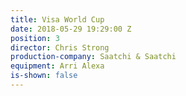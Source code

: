 ```yaml
---
title: Visa World Cup
date: 2018-05-29 19:29:00 Z
position: 3
director: Chris Strong
production-company: Saatchi & Saatchi
equipment: Arri Alexa
is-shown: false
---
```


